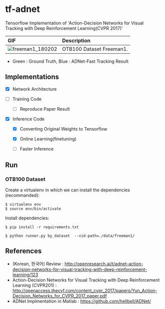 # tf-adnet
Tensorflow Implementation of 'Action-Decision Networks for Visual Tracking with Deep Reinforcement Learning(CVPR 2017)'

| GIF      | Description                    |
|:---------|:-------------------------------|
| ![freeman1_180202](/data/freeman1/freeman1_180202.gif) | OTB100 Dataset Freeman1. |
* Green : Ground Truth, Blue : ADNet-Fast Tracking Result


## Implementations

- [x] Network Architecture

- [ ] Training Code

  - [ ] Reproduce Paper Result

- [x] Inference Code

  - [x] Converting Original Weights to Tensorflow
  
  - [x] Online Learning(finetuning)
  
  - [ ] Faster Inference

## Run

### OTB100 Dataset


Create a virtualenv in which we can install the dependencies (recommanded):
```
$ virtualenv env
$ source env/bin/activate
```

Install dependencies:
```
$ pip install -r requirements.txt
```

```
$ python runner.py by_dataset  --vid-path=./data/freeman1/
```

## References

- (Korean, 한국어) Review : http://openresearch.ai/t/adnet-action-decision-networks-for-visual-tracking-with-deep-reinforcement-learning/123
- Action-Decision Networks for Visual Tracking with Deep Reinforcement Learning (CVPR201) : http://openaccess.thecvf.com/content_cvpr_2017/papers/Yun_Action-Decision_Networks_for_CVPR_2017_paper.pdf
- ADNet Implmentation in Matlab : https://github.com/hellbell/ADNet/
